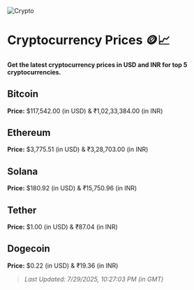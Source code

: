 
![Crypto](https://www.techguide.com.au/wp-content/uploads/2020/11/crypto3.jpeg)

# Cryptocurrency Prices 🪙📈

#### Get the latest cryptocurrency prices in USD and INR for top 5 cryptocurrencies.

## Bitcoin

**Price:** $117,542.00 (in USD) & ₹1,02,33,384.00 (in INR)

## Ethereum

**Price:** $3,775.51 (in USD) & ₹3,28,703.00 (in INR)

## Solana

**Price:** $180.92 (in USD) & ₹15,750.96 (in INR)

## Tether

**Price:** $1.00 (in USD) & ₹87.04 (in INR)

## Dogecoin

**Price:** $0.22 (in USD) & ₹19.36 (in INR)

> _Last Updated: 7/29/2025, 10:27:03 PM (in GMT)_
